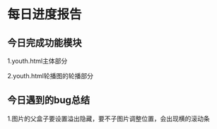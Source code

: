 # 每日进度报告



 ##  今日完成功能模块

1.youth.html主体部分

2.youth.html轮播图的轮播部分

## 今日遇到的bug总结

1.图片的父盒子要设置溢出隐藏，要不子图片调整位置，会出现横的滚动条